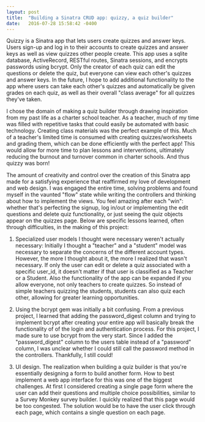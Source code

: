 ```yaml
---
layout: post
title:  "Building a Sinatra CRUD app: quizzy, a quiz builder"
date:   2016-07-28 15:58:42 -0400
---
```


Quizzy is a Sinatra app that lets users create quizzes and answer keys. Users sign-up and log in to their accounts to create quizzes and answer keys as well as view quizzes other people create. This app uses a sqlite database, ActiveRecord, RESTful routes, Sinatra sessions, and encrypts passwords using bcrypt. Only the creator of each quiz can edit the questions or delete the quiz, but everyone can view each other's quizzes and answer keys. In the future, I hope to add additional functionality to the app where users can take each other's quizzes and automatically be given grades on each quiz, as well as their overall "class average" for all quizzes they've taken. 

I chose the domain of making a quiz builder through drawing inspiration from my past life as a charter school teacher. As a teacher, much of my time was filled with repetitive tasks that could easily be automated with basic technology. Creating class materials was the perfect example of this. Much of a teacher's limited time is consumed with creating quizzes/worksheets and grading them, which can be done efficiently with the perfect app! This would allow for more time to plan lessons and interventions, ultimately reducing the burnout and turnover common in charter schools. And thus quizzy was born!

The amount of creativity and control over the creation of this Sinatra app made for a satisfying experience that reaffirmed my love of development and web design. I was engaged the entire time, solving problems and found myself in the vaunted "flow" state while writing the controllers and thinking about how to implement the views. You feel amazing after each "win": whether that's perfecting the signup, log in/out or implementing the edit questions and delete quiz functionality, or just seeing the quiz objects appear on the quizzes page. Below are specific lessons learned, often through difficulties, in the making of this project:

1. Specialized user models I thought were necessary weren't actually necessary: Initially I thought a "teacher" and a "student" model was necessary to separate the concerns of the different account types. However, the more I thought about it, the more I realized that wasn't necessary. If only the user can edit or delete a quiz associated with a specific user_id, it doesn't matter if that user is classified as a Teacher or a Student. Also the functionality of the app can be expanded if you allow everyone, not only teachers to create quizzes. So instead of simple teachers quizzing the students, students can also quiz each other, allowing for greater learning opportunities.

2. Using the bcrypt gem was initially a bit confusing. From a previous project, I learned that adding the password_digest column and trying to implement bcrypt after creating your entire app will basically break the functionality of of the login and authentication process. For this project, I made sure to use bcrypt from the very start. Since I added the "password_digest" column to the users table instead of a "password" column, I was unclear whether I could still call the password method in the controllers. Thankfully, I still could! 

3. UI design. The realization when building a quiz builder is that you're essentially designing a form to build another form. How to best implement a web app interface for this was one of the biggest challenges. At first I considered creating a single page form where the user can add their questions and multiple choice possibilities, similar to a Survey Monkey survey builder. I quickly realized that this page would be too congested. The solution would be to have the user click through each page, which contains a single question on each page.
